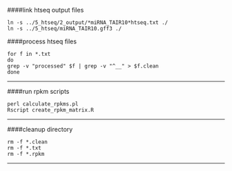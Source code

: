 ####link htseq output files
```
ln -s ../5_htseq/2_output/*miRNA_TAIR10*htseq.txt ./
ln -s ../5_htseq/miRNA_TAIR10.gff3 ./
```
####process htseq files
```
for f in *.txt
do
grep -v "processed" $f | grep -v "^__" > $f.clean
done
```
---
####run rpkm scripts
```
perl calculate_rpkms.pl
Rscript create_rpkm_matrix.R
```
---
####cleanup directory
```
rm -f *.clean
rm -f *.txt 
rm -f *.rpkm
```
---
